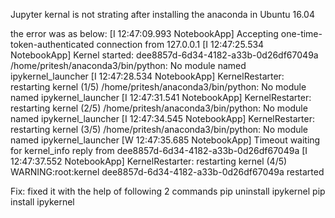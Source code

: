 Jupyter kernal is not strating after installing the anaconda in Ubuntu 16.04

the error was as below:
[I 12:47:09.993 NotebookApp] Accepting one-time-token-authenticated connection from 127.0.0.1
[I 12:47:25.534 NotebookApp] Kernel started: dee8857d-6d34-4182-a33b-0d26df67049a
/home/pritesh/anaconda3/bin/python: No module named ipykernel_launcher
[I 12:47:28.534 NotebookApp] KernelRestarter: restarting kernel (1/5)
/home/pritesh/anaconda3/bin/python: No module named ipykernel_launcher
[I 12:47:31.541 NotebookApp] KernelRestarter: restarting kernel (2/5)
/home/pritesh/anaconda3/bin/python: No module named ipykernel_launcher
[I 12:47:34.545 NotebookApp] KernelRestarter: restarting kernel (3/5)
/home/pritesh/anaconda3/bin/python: No module named ipykernel_launcher
[W 12:47:35.685 NotebookApp] Timeout waiting for kernel_info reply from dee8857d-6d34-4182-a33b-0d26df67049a
[I 12:47:37.552 NotebookApp] KernelRestarter: restarting kernel (4/5)
WARNING:root:kernel dee8857d-6d34-4182-a33b-0d26df67049a restarted


Fix: fixed it with the help of following 2 commands
pip uninstall ipykernel
pip install ipykernel

